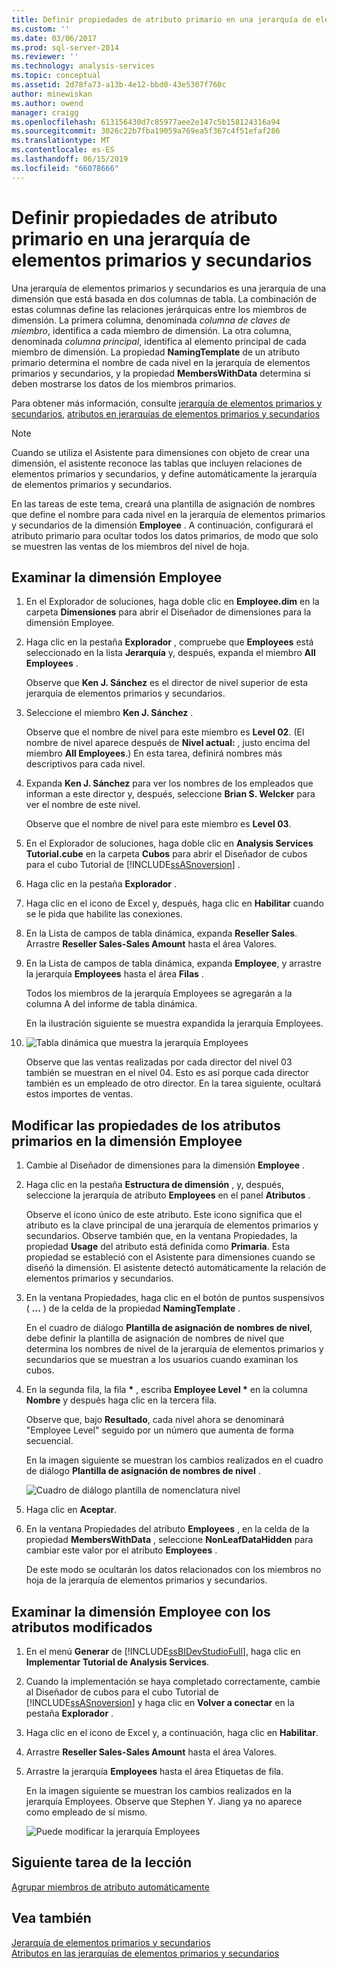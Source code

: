 ```yaml
---
title: Definir propiedades de atributo primario en una jerarquía de elementos primarios y secundarios | Microsoft Docs
ms.custom: ''
ms.date: 03/06/2017
ms.prod: sql-server-2014
ms.reviewer: ''
ms.technology: analysis-services
ms.topic: conceptual
ms.assetid: 2d78fa73-a13b-4e12-bbd0-43e5307f760c
author: minewiskan
ms.author: owend
manager: craigg
ms.openlocfilehash: 613156430d7c85977aee2e147c5b158124316a94
ms.sourcegitcommit: 3026c22b7fba19059a769ea5f367c4f51efaf286
ms.translationtype: MT
ms.contentlocale: es-ES
ms.lasthandoff: 06/15/2019
ms.locfileid: "66078666"
---
```

# <a name="defining-parent-attribute-properties-in-a-parent-child-hierarchy"></a>Definir propiedades de atributo primario en una jerarquía de elementos primarios y secundarios
  Una jerarquía de elementos primarios y secundarios es una jerarquía de una dimensión que está basada en dos columnas de tabla. La combinación de estas columnas define las relaciones jerárquicas entre los miembros de dimensión. La primera columna, denominada *columna de claves de miembro*, identifica a cada miembro de dimensión. La otra columna, denominada *columna principal*, identifica al elemento principal de cada miembro de dimensión. La propiedad **NamingTemplate** de un atributo primario determina el nombre de cada nivel en la jerarquía de elementos primarios y secundarios, y la propiedad **MembersWithData** determina si deben mostrarse los datos de los miembros primarios.  
  
 Para obtener más información, consulte [jerarquía de elementos primarios y secundarios](multidimensional-models/parent-child-dimension.md), [atributos en jerarquías de elementos primarios y secundarios](multidimensional-models/parent-child-dimension-attributes.md)  
  
> [!NOTE]  
>  Cuando se utiliza el Asistente para dimensiones con objeto de crear una dimensión, el asistente reconoce las tablas que incluyen relaciones de elementos primarios y secundarios, y define automáticamente la jerarquía de elementos primarios y secundarios.  
  
 En las tareas de este tema, creará una plantilla de asignación de nombres que define el nombre para cada nivel en la jerarquía de elementos primarios y secundarios de la dimensión **Employee** . A continuación, configurará el atributo primario para ocultar todos los datos primarios, de modo que solo se muestren las ventas de los miembros del nivel de hoja.  
  
## <a name="browsing-the-employee-dimension"></a>Examinar la dimensión Employee  
  
1.  En el Explorador de soluciones, haga doble clic en **Employee.dim** en la carpeta **Dimensiones** para abrir el Diseñador de dimensiones para la dimensión Employee.  
  
2.  Haga clic en la pestaña **Explorador** , compruebe que **Employees** está seleccionado en la lista **Jerarquía** y, después, expanda el miembro **All Employees** .  
  
     Observe que **Ken J. Sánchez** es el director de nivel superior de esta jerarquía de elementos primarios y secundarios.  
  
3.  Seleccione el miembro **Ken J. Sánchez** .  
  
     Observe que el nombre de nivel para este miembro es **Level 02**. (El nombre de nivel aparece después de **Nivel actual:** , justo encima del miembro **All Employees**.) En esta tarea, definirá nombres más descriptivos para cada nivel.  
  
4.  Expanda **Ken J. Sánchez** para ver los nombres de los empleados que informan a este director y, después, seleccione **Brian S. Welcker** para ver el nombre de este nivel.  
  
     Observe que el nombre de nivel para este miembro es **Level 03**.  
  
5.  En el Explorador de soluciones, haga doble clic en **Analysis Services Tutorial.cube** en la carpeta **Cubos** para abrir el Diseñador de cubos para el cubo Tutorial de [!INCLUDE[ssASnoversion](../includes/ssasnoversion-md.md)] .  
  
6.  Haga clic en la pestaña **Explorador** .  
  
7.  Haga clic en el icono de Excel y, después, haga clic en **Habilitar** cuando se le pida que habilite las conexiones.  
  
8.  En la Lista de campos de tabla dinámica, expanda **Reseller Sales**. Arrastre **Reseller Sales-Sales Amount** hasta el área Valores.  
  
9. En la Lista de campos de tabla dinámica, expanda **Employee**, y arrastre la jerarquía **Employees** hasta el área **Filas** .  
  
     Todos los miembros de la jerarquía Employees se agregarán a la columna A del informe de tabla dinámica.  
  
     En la ilustración siguiente se muestra expandida la jerarquía Employees.  
  
10. ![Tabla dinámica que muestra la jerarquía Employees](../../2014/tutorials/media/l4-employee-1.gif "tabla dinámica que muestra la jerarquía Employees")  
  
     Observe que las ventas realizadas por cada director del nivel 03 también se muestran en el nivel 04. Esto es así porque cada director también es un empleado de otro director. En la tarea siguiente, ocultará estos importes de ventas.  
  
## <a name="modifying-parent-attribute-properties-in-the-employee-dimension"></a>Modificar las propiedades de los atributos primarios en la dimensión Employee  
  
1.  Cambie al Diseñador de dimensiones para la dimensión **Employee** .  
  
2.  Haga clic en la pestaña **Estructura de dimensión** , y, después, seleccione la jerarquía de atributo **Employees** en el panel **Atributos** .  
  
     Observe el icono único de este atributo. Este icono significa que el atributo es la clave principal de una jerarquía de elementos primarios y secundarios. Observe también que, en la ventana Propiedades, la propiedad **Usage** del atributo está definida como **Primaria**. Esta propiedad se estableció con el Asistente para dimensiones cuando se diseñó la dimensión. El asistente detectó automáticamente la relación de elementos primarios y secundarios.  
  
3.  En la ventana Propiedades, haga clic en el botón de puntos suspensivos ( **...** ) de la celda de la propiedad **NamingTemplate** .  
  
     En el cuadro de diálogo **Plantilla de asignación de nombres de nivel**, debe definir la plantilla de asignación de nombres de nivel que determina los nombres de nivel de la jerarquía de elementos primarios y secundarios que se muestran a los usuarios cuando examinan los cubos.  
  
4.  En la segunda fila, la fila **\*** , escriba **Employee Level \*** en la columna **Nombre** y después haga clic en la tercera fila.  
  
     Observe que, bajo **Resultado**, cada nivel ahora se denominará "Employee Level" seguido por un número que aumenta de forma secuencial.  
  
     En la imagen siguiente se muestran los cambios realizados en el cuadro de diálogo **Plantilla de asignación de nombres de nivel** .  
  
     ![Cuadro de diálogo plantilla de nomenclatura nivel](../../2014/tutorials/media/l4-namingtemplate.gif "cuadro de diálogo plantilla de nivel de nomenclatura")  
  
5.  Haga clic en **Aceptar**.  
  
6.  En la ventana Propiedades del atributo **Employees** , en la celda de la propiedad **MembersWithData** , seleccione **NonLeafDataHidden** para cambiar este valor por el atributo **Employees** .  
  
     De este modo se ocultarán los datos relacionados con los miembros no hoja de la jerarquía de elementos primarios y secundarios.  
  
## <a name="browsing-the-employee-dimension-with-the-modified-attributes"></a>Examinar la dimensión Employee con los atributos modificados  
  
1.  En el menú **Generar** de [!INCLUDE[ssBIDevStudioFull](../includes/ssbidevstudiofull-md.md)], haga clic en **Implementar Tutorial de Analysis Services**.  
  
2.  Cuando la implementación se haya completado correctamente, cambie al Diseñador de cubos para el cubo Tutorial de [!INCLUDE[ssASnoversion](../includes/ssasnoversion-md.md)] y haga clic en **Volver a conectar** en la pestaña **Explorador** .  
  
3.  Haga clic en el icono de Excel y, a continuación, haga clic en **Habilitar**.  
  
4.  Arrastre **Reseller Sales-Sales Amount** hasta el área Valores.  
  
5.  Arrastre la jerarquía **Employees** hasta el área Etiquetas de fila.  
  
     En la imagen siguiente se muestran los cambios realizados en la jerarquía Employees. Observe que Stephen Y. Jiang ya no aparece como empleado de sí mismo.  
  
     ![Puede modificar la jerarquía Employees](../../2014/tutorials/media/l4-employee-2.png "jerarquía Employees modificado")  
  
## <a name="next-task-in-lesson"></a>Siguiente tarea de la lección  
 [Agrupar miembros de atributo automáticamente](../analysis-services/lesson-4-3-automatically-grouping-attribute-members.md)  
  
## <a name="see-also"></a>Vea también  
 [Jerarquía de elementos primarios y secundarios](multidimensional-models/parent-child-dimension.md)   
 [Atributos en las jerarquías de elementos primarios y secundarios](multidimensional-models/parent-child-dimension-attributes.md)  
  
  
